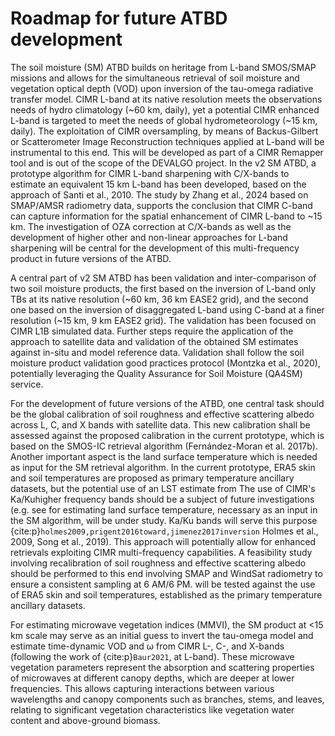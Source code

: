 # Roadmap for future ATBD development

The soil moisture (SM) ATBD builds on heritage from L-band SMOS/SMAP missions and allows for the simultaneous retrieval of soil moisture and vegetation optical depth (VOD) upon inversion of the tau-omega radiative transfer model. CIMR L-band at its native resolution meets the observations needs of hydro climatology (~60 km, daily), yet a potential CIMR enhanced L-band is targeted to meet the needs of global hydrometeorology (~15 km, daily).  The exploitation of CIMR oversampling, by means of Backus-Gilbert or Scatterometer Image Reconstruction techniques applied at L-band will be instrumental to this end. This will be developed as part of a CIMR Remapper tool and is out of the scope of the DEVALGO project. In the v2 SM ATBD, a prototype algorithm for CIMR L-band sharpening with  C/X-bands to estimate an equivalent 15 km L-band has been developed, based on the approach of Santi et al., 2010. The study by Zhang et al., 2024 based on SMAP/AMSR radiometry data, supports the conclusion that CIMR C-band can capture information for the spatial enhancement of CIMR L-band to ~15 km. The investigation of OZA correction at C/X-bands as well as the development of higher other and non-linear approaches for L-band sharpening will be central for the development of this multi-frequency product in future versions of the ATBD.

A central part of v2 SM ATBD has been validation and inter-comparison of two soil moisture products, the first based on the inversion of L-band only TBs at its native resolution (~60 km, 36 km EASE2 grid), and the second one based on the inversion of disaggregated L-band using C-band at a finer resolution (~15 km, 9 km EASE2 grid). The validation has been focused on CIMR L1B simulated data. Further steps require the application of the approach to satellite data and validation of the obtained SM estimates against in-situ and model reference data. Validation shall follow the soil moisture product validation good practices protocol (Montzka et al., 2020), potentially leveraging the Quality Assurance for Soil Moisture (QA4SM) service.

For the development of future versions of the ATBD, one central task should be the global calibration of soil roughness and effective scattering albedo across L, C, and X bands with satellite data. This new calibration shall be assessed against the proposed calibration in the current prototype, which is based on the SMOS-IC retrieval algorithm (Fernández-Moran et al. 2017b). Another important aspect is the land surface temperature which is needed as input for the SM retrieval algorithm. In the current prototype, ERA5 skin and soil temperatures are proposed as primary temperature ancillary datasets, but the potential use of an LST estimate from  The use of CIMR's Ka/Kuhigher frequency bands should be a subject of future investigations (e.g. see  for estimating land surface temperature, necessary as an input in the SM algorithm, will be under study. Ka/Ku bands will serve this purpose {cite:p}`holmes2009,prigent2016toward,jimenez2017inversion` Holmes et al., 2009, Song et al., 2019). This approach will potentially allow for enhanced retrievals exploiting CIMR multi-frequency capabilities. A feasibility study involving recalibration of soil roughness and effective scattering albedo should be performed to this end involving SMAP and WindSat radiometry to ensure a consistent sampling at 6 AM/6 PM. will be tested against the use of ERA5 skin and soil temperatures, established as the primary temperature ancillary datasets.

For estimating microwave vegetation indices (MMVI), the SM product at <15 km scale may serve as an initial guess to invert the tau-omega model and estimate time-dynamic VOD and ω from CIMR L-, C-, and X-bands (following the work of {cite:p}`Baur2021`, at L-band). These microwave vegetation parameters represent the absorption and scattering properties of microwaves at different canopy depths, which are deeper at lower frequencies. This allows capturing interactions between various wavelengths and canopy components such as branches, stems, and leaves, relating to significant vegetation characteristics like vegetation water content and above-ground biomass.
